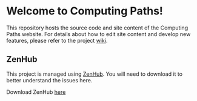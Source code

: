 # Welcome to Computing Paths!
This repository hosts the source code and site content of the Computing Paths website. For details about how to edit site content and develop new features, please refer to the project [wiki](https://github.com/ComputingPaths/ComputingPaths/wiki).


## ZenHub

This project is managed using [ZenHub](https://chrome.google.com/webstore/detail/zenhub-for-github/ogcgkffhplmphkaahpmffcafajaocjbd). You will need to download it to better understand the issues here.

Download ZenHub [here](https://chrome.google.com/webstore/detail/zenhub-for-github/ogcgkffhplmphkaahpmffcafajaocjbd)
